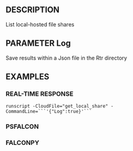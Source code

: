 ## DESCRIPTION
List local-hosted file shares

## PARAMETER Log
Save results within a Json file in the Rtr directory

## EXAMPLES

### REAL-TIME RESPONSE
```
runscript -CloudFile="get_local_share" -CommandLine=```'{"Log":true}'```
```
### PSFALCON

### FALCONPY
